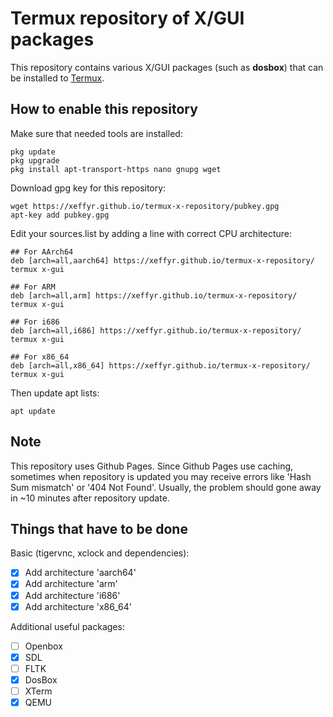 # Termux repository of X/GUI packages
This repository contains various X/GUI packages (such as **dosbox**) that can be installed to [Termux](https://github.com/termux/termux-app).

## How to enable this repository
Make sure that needed tools are installed:
```
pkg update
pkg upgrade
pkg install apt-transport-https nano gnupg wget
```

Download gpg key for this repository:
```
wget https://xeffyr.github.io/termux-x-repository/pubkey.gpg
apt-key add pubkey.gpg
```

Edit your sources.list by adding a line with correct CPU architecture:
```
## For AArch64
deb [arch=all,aarch64] https://xeffyr.github.io/termux-x-repository/ termux x-gui

## For ARM
deb [arch=all,arm] https://xeffyr.github.io/termux-x-repository/ termux x-gui

## For i686
deb [arch=all,i686] https://xeffyr.github.io/termux-x-repository/ termux x-gui

## For x86_64
deb [arch=all,x86_64] https://xeffyr.github.io/termux-x-repository/ termux x-gui
```

Then update apt lists:
```
apt update
```

## Note
This repository uses Github Pages. Since Github Pages use caching, sometimes when repository is updated you may receive errors like
'Hash Sum mismatch' or '404 Not Found'. Usually, the problem should gone away in ~10 minutes after repository update.

## Things that have to be done
Basic (tigervnc, xclock and dependencies):
- [x] Add architecture 'aarch64'
- [x] Add architecture 'arm'
- [x] Add architecture 'i686'
- [x] Add architecture 'x86_64'

Additional useful packages:
- [ ] Openbox
- [x] SDL
- [ ] FLTK
- [x] DosBox
- [ ] XTerm
- [x] QEMU
